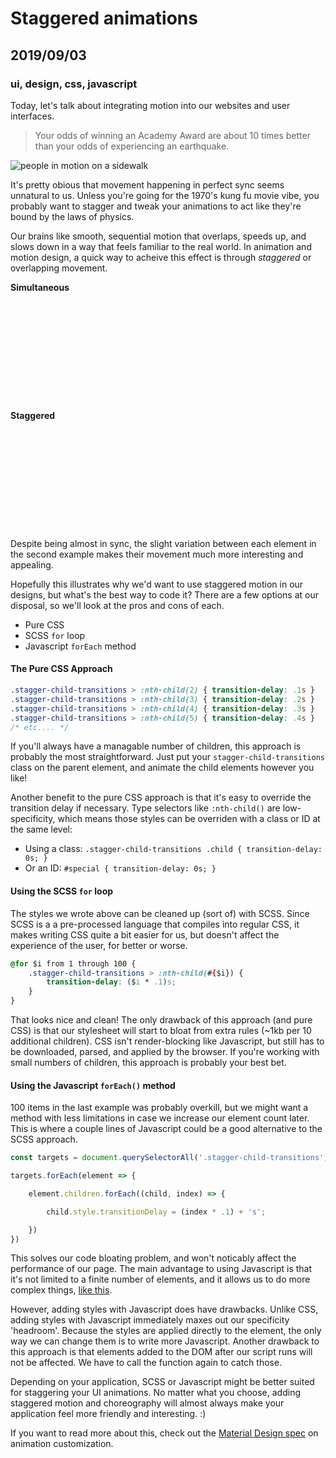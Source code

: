 # Staggered animations
## 2019/09/03
### ui, design, css, javascript

Today, let's talk about integrating motion into our websites and user interfaces.

> Your odds of winning an Academy Award are about 10 times better than your odds of experiencing an earthquake.

![people in motion on a sidewalk](/_images/blog/people-in-motion.jpg)

It's pretty obious that movement happening in perfect sync seems unnatural to us. Unless you're going for the 1970's kung fu movie vibe, you probably want to stagger and tweak your animations to act like they're bound by the laws of physics.

Our brains like smooth, sequential motion that overlaps, speeds up, and slows down in a way that feels familiar to the real world. In animation and motion design, a quick way to acheive this effect is through *staggered* or overlapping movement.

<style>

@keyframes move {
    0% {
        transform: translate(0);
    }
    50% {
        transform: translateX(10em);
        --delay: 0s;
    }
}

.example-wrapper {
    font-size: 1rem;
    position: relative;
    height: auto;
    width: 100%;
    margin-bottom: var(--PAD-M);
}

.example-wrapper .example-circle {
    width: 2em;
    height: 2em;
    border-radius: 50%;
    background: var(--CL-1);
    animation: move 4s ease-in-out alternate infinite running;
    animation-delay: var(--delay);
}

.staggered>:nth-child(4),
.staggered>:nth-child(2) {
    animation-delay: .2s;
}

.staggered>:nth-child(5),
.staggered>:nth-child(1) {
    animation-delay: .4s;
}

</style>

**Simultaneous**

<div class="example-wrapper">
    <div class="example-circle"></div>
    <div class="example-circle"></div>
    <div class="example-circle"></div>
    <div class="example-circle"></div>
    <div class="example-circle"></div>
</div>

**Staggered**

<div class="example-wrapper staggered">
    <div class="example-circle"></div>
    <div class="example-circle"></div>
    <div class="example-circle"></div>
    <div class="example-circle"></div>
    <div class="example-circle"></div>
</div>

Despite being almost in sync, the slight variation between each element in the second example makes their movement much more interesting and appealing.

Hopefully this illustrates why we'd want to use staggered motion in our designs, but what's the best way to code it? There are a few options at our disposal, so we'll look at the pros and cons of each.
- Pure CSS
- SCSS `for` loop
- Javascript `forEach` method

#### The Pure CSS Approach
```css
.stagger-child-transitions > :nth-child(2) { transition-delay: .1s }
.stagger-child-transitions > :nth-child(3) { transition-delay: .2s }
.stagger-child-transitions > :nth-child(4) { transition-delay: .3s }
.stagger-child-transitions > :nth-child(5) { transition-delay: .4s }
/* etc.... */
```

If you'll always have a managable number of children, this approach is probably the most straightforward. Just put your `stagger-child-transitions` class on the parent element, and animate the child elements however you like!

Another benefit to the pure CSS approach is that it's easy to override the transition delay if necessary. Type selectors like `:nth-child()` are low-specificity, which means those styles can be overriden with a class or ID at the same level:
- Using a class: `.stagger-child-transitions .child { transition-delay: 0s; }`
- Or an ID: `#special { transition-delay: 0s; }`


#### Using the SCSS `for` loop
The styles we wrote above can be cleaned up (sort of) with SCSS. Since SCSS is a a pre-processed language that compiles into regular CSS, it makes writing CSS quite a bit easier for us, but doesn't affect the experience of the user, for better or worse.

```css
@for $i from 1 through 100 {
    .stagger-child-transitions > :nth-child(#{$i}) {
        transition-delay: ($i * .1)s;
    }
}
```

That looks nice and clean!  The only drawback of this approach (and pure CSS) is that our stylesheet will start to bloat from extra rules (~1kb per 10 additional children). CSS isn't render-blocking like Javascript, but still has to be downloaded, parsed, and applied by the browser. If you're working with small numbers of children, this approach is probably your best bet.


#### Using the Javascript `forEach()` method

100 items in the last example was probably overkill, but we might want a method with less limitations in case we increase our element count later. This is where a couple lines of Javascript could be a good alternative to the SCSS approach.

```javascript
const targets = document.querySelectorAll('.stagger-child-transitions');

targets.forEach(element => {

    element.children.forEach((child, index) => {

        child.style.transitionDelay = (index * .1) + 's';

    })
})
```

This solves our code bloating problem, and won't noticably affect the performance of our page.  The main advantage to using Javascript is that it's not limited to a finite number of elements, and it allows us to do more complex things, [like this](https://codepen.io/bradeneast/pen/PooozNJ).

However, adding styles with Javascript does have drawbacks. Unlike CSS, adding styles with Javascript immediately maxes out our specificity 'headroom'. Because the styles are applied directly to the element, the only way we can change them is to write more Javascript. Another drawback to this approach is that elements added to the DOM after our script runs will not be affected. We have to call the function again to catch those.

Depending on your application, SCSS or Javascript might be better suited for staggering your UI animations. No matter what you choose, adding staggered motion and choreography will almost always make your application feel more friendly and interesting. :)

If you want to read more about this, check out the [Material Design spec](https://material.io/design/motion/customization.html#sequencing) on animation customization.